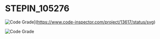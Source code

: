 # STEPIN_105276

![Code Grade](https://www.code-inspector.com/project/13617/score/svg)](https://www.code-inspector.com/project/13617/status/svg)

![Code Grade](https://github.com/stepin654321/MiniProject_Template/workflows/C/C++%20CI/badge.svg)

